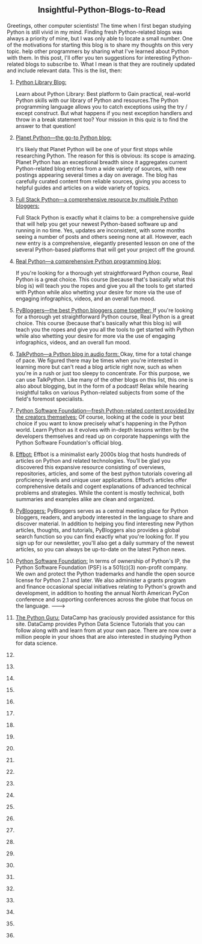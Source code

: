 <h2><p align="center">Insightful-Python-Blogs-to-Read</p></h2>
Greetings, other computer scientists! The time when I first began studying Python is still vivid in my mind. Finding fresh Python-related blogs was always a priority of mine, but I was only able to locate a small number. One of the motivations for starting this blog is to share my thoughts on this very topic. help other programmers by sharing what I've learned about Python with them. In this post, I'll offer you ten suggestions for interesting Python-related blogs to subscribe to. What I mean is that they are routinely updated and include relevant data. This is the list, then:

1. <a href="https://www.blog.pythonlibrary.org/"> Python Library Blog: </a>

    Learn about Python Library: Best platform to Gain practical, real-world Python skills with our library of Python and resources.The Python programming language    allows you to catch exceptions using the try / except construct. But what happens if you nest exception handlers and throw in a break statement too? Your mission in this quiz is to find the answer to that question! 
2. <a href="https://planetpython.org/"> Planet Python—the go-to Python blog: </a>

    It's likely that Planet Python will be one of your first stops while researching Python. The reason for this is obvious: its scope is amazing. Planet Python has an exceptional breadth since it aggregates current Python-related blog entries from a wide variety of sources, with new postings appearing several times a day on average. The blog has carefully curated content from reliable sources, giving you access to helpful guides and articles on a wide variety of topics.

3. <a href="https://www.fullstackpython.com/blog.html"> Full Stack Python—a comprehensive resource by multiple Python bloggers: </a>

    Full Stack Python is exactly what it claims to be: a comprehensive guide that will help you get your newest Python-based software up and running in no time. Yes, updates are inconsistent, with some months seeing a number of posts and others seeing none at all. However, each new entry is a comprehensive, elegantly presented lesson on one of the several Python-based platforms that will get your project off the ground.
4. <a href="https://realpython.com/"> Real Python—a comprehensive Python programming blog: </a>

    If you're looking for a thorough yet straightforward Python course, Real Python is a great choice. This course (because that's basically what this blog is) will teach you the ropes and give you all the tools to get started with Python while also whetting your desire for more via the use of engaging infographics, videos, and an overall fun mood.

5. <a href="http://www.pybloggers.com/"> PyBloggers—the best Python bloggers come together: </a>
    If you're looking for a thorough yet straightforward Python course, Real Python is a great choice. This course (because that's basically what this blog is) will teach you the ropes and give you all the tools to get started with Python while also whetting your desire for more via the use of engaging infographics, videos, and an overall fun mood.
    
6. <a href="https://talkpython.fm/episodes/all"> TalkPython—a Python blog in audio form: </a>
    Okay, time for a total change of pace. We figured there may be times when you're interested in learning more but can't read a blog article right now, such as when you're in a rush or just too sleepy to concentrate. For this purpose, we can use TalkPython. Like many of the other blogs on this list, this one is also about blogging, but in the form of a podcast! Relax while hearing insightful talks on various Python-related subjects from some of the field's foremost specialists.
    
7. <a href="http://pyfound.blogspot.com/"> Python Software Foundation—fresh Python-related content provided by the creators themselves:</a>
    Of course, looking at the code is your best choice if you want to know precisely what's happening in the Python world. Learn Python as it evolves with in-depth lessons written by the developers themselves and read up on corporate happenings with the Python Software Foundation's official blog.
    
8. <a href="http://effbot.org/">Effbot:</a>
    Effbot is a minimalist early 2000s blog that hosts hundreds of articles on Python and related technologies. You’ll be glad you discovered this expansive resource consisting of overviews, repositories, articles, and some of the best python tutorials covering all proficiency levels and unique user applications. Effbot’s articles offer comprehensive details and cogent explanations of advanced technical problems and strategies. While the content is mostly technical, both summaries and examples alike are clean and organized.
    
9. <a href="https://www.pybloggers.com/">PyBloggers:</a>
    PyBloggers serves as a central meeting place for Python bloggers, readers, and anybody interested in the language to share and discover material. In addition to helping you find interesting new Python articles, thoughts, and tutorials, PyBloggers also provides a global search function so you can find exactly what you're looking for. If you sign up for our newsletter, you'll also get a daily summary of the newest articles, so you can always be up-to-date on the latest Python news.

10. <a href="https://www.python.org/psf-landing/">Python Software Foundation:</a>
    In terms of ownership of Python's IP, the Python Software Foundation (PSF) is a 501(c)(3) non-profit company. We own and protect the Python trademarks and handle the open source license for Python 2.1 and later. We also administer a grants program and finance occasional special initiatives relating to Python's growth and development, in addition to hosting the annual North American PyCon conference and supporting conferences across the globe that focus on the language.
--->

15. <a href="https://thepythonguru.com/"> The Python Guru:</a>
    DataCamp has graciously provided assistance for this site. DataCamp provides Python Data Science Tutorials that you can follow along with and learn from at your own pace. There are now over a million people in your shoes that are also interested in studying Python for data science.
17. <a href="">  </a>
18. <a href="">  </a>
19. <a href="">  </a>
20. <a href="">  </a>
21. <a href="">  </a>
22. <a href="">  </a>
23. <a href="">  </a>
24. <a href="">  </a>
25. <a href="">  </a>
26. <a href="">  </a>
27. <a href="">  </a>
28. <a href="">  </a>
29. <a href="">  </a>
30. <a href="">  </a>
31. <a href="">  </a>
32. <a href="">  </a>
33. <a href="">  </a>
34. <a href="">  </a>
35. <a href="">  </a>
36. <a href="">  </a>
37. <a href="">  </a>
38. <a href="">  </a>
39. <a href="">  </a>
40. <a href="">  </a>
41. <a href="">  </a>

